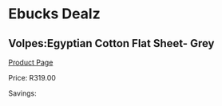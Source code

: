 
# Ebucks Dealz
## Volpes:Egyptian Cotton Flat Sheet- Grey
[Product Page](https://www.ebucks.com/web/shop/productSelected.do?prodId=1067643419&catId=704984344)

Price: R319.00

Savings: 


	